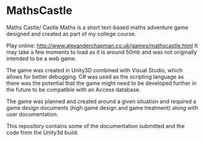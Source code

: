 # MathsCastle
Maths Castle/ Castle Maths is a short text-based maths adventure game designed and created as part of my college course. 

Play online: http://www.alexanderchapman.co.uk/games/mathscastle.html
It may take a few moments to load as it is around 50mb and was not originally intended to be a web game. 

The game was created in Unity3D combined with Visual Studio, which allows for better debugging. C# was used as the scripting language as there was the potential that the game might need to be developed further in the future to be compatible with an Access database.

The game was planned and created around a given situation and required a game design documents (high game design and game treatment) along with user documentation. 

This repository contains some of the documentation submitted and the code from the Unity3d build.

